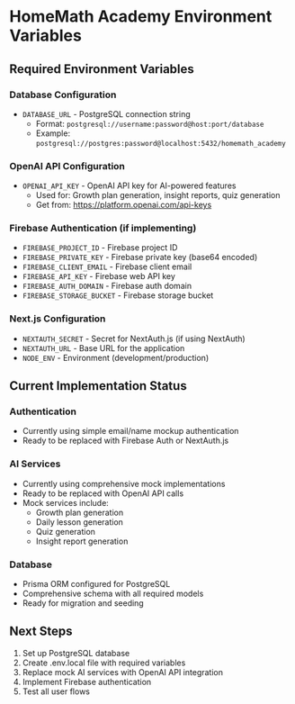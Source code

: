 # HomeMath Academy Environment Variables

## Required Environment Variables

### Database Configuration
- `DATABASE_URL` - PostgreSQL connection string
  - Format: `postgresql://username:password@host:port/database`
  - Example: `postgresql://postgres:password@localhost:5432/homemath_academy`

### OpenAI API Configuration
- `OPENAI_API_KEY` - OpenAI API key for AI-powered features
  - Used for: Growth plan generation, insight reports, quiz generation
  - Get from: https://platform.openai.com/api-keys

### Firebase Authentication (if implementing)
- `FIREBASE_PROJECT_ID` - Firebase project ID
- `FIREBASE_PRIVATE_KEY` - Firebase private key (base64 encoded)
- `FIREBASE_CLIENT_EMAIL` - Firebase client email
- `FIREBASE_API_KEY` - Firebase web API key
- `FIREBASE_AUTH_DOMAIN` - Firebase auth domain
- `FIREBASE_STORAGE_BUCKET` - Firebase storage bucket

### Next.js Configuration
- `NEXTAUTH_SECRET` - Secret for NextAuth.js (if using NextAuth)
- `NEXTAUTH_URL` - Base URL for the application
- `NODE_ENV` - Environment (development/production)

## Current Implementation Status

### Authentication
- Currently using simple email/name mockup authentication
- Ready to be replaced with Firebase Auth or NextAuth.js

### AI Services
- Currently using comprehensive mock implementations
- Ready to be replaced with OpenAI API calls
- Mock services include:
  - Growth plan generation
  - Daily lesson generation
  - Quiz generation
  - Insight report generation

### Database
- Prisma ORM configured for PostgreSQL
- Comprehensive schema with all required models
- Ready for migration and seeding

## Next Steps
1. Set up PostgreSQL database
2. Create .env.local file with required variables
3. Replace mock AI services with OpenAI API integration
4. Implement Firebase authentication
5. Test all user flows

